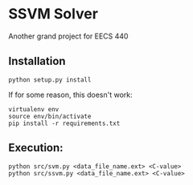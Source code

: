 # SSVM Solver

Another grand project for EECS 440

## Installation

    python setup.py install
    
If for some reason, this doesn't work:

    virtualenv env
    source env/bin/activate
    pip install -r requirements.txt
    
## Execution:

    python src/svm.py <data_file_name.ext> <C-value>
    python src/ssvm.py <data_file_name.ext> <C-value>
    